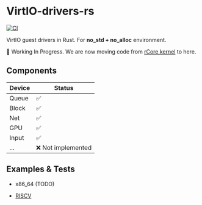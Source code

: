 # VirtIO-drivers-rs

[![CI](https://github.com/rcore-os/virtio-drivers/workflows/CI/badge.svg?branch=master)](https://github.com/rcore-os/virtio-drivers/actions)

VirtIO guest drivers in Rust. For **no_std + no_alloc** environment.

🚧 Working In Progress. We are now moving code from [rCore kernel](https://github.com/rcore-os/rCore/tree/master/kernel/src/drivers) to here.

## Components

| Device | Status            |
| ------ | ----------------- |
| Queue  | ✅                 |
| Block  | ✅                 |
| Net    | ✅                 |
| GPU    | ✅                 |
| Input  | ✅                 |
| ...    | ❌ Not implemented |

## Examples & Tests

* x86_64 (TODO)

* [RISCV](./examples/riscv)

